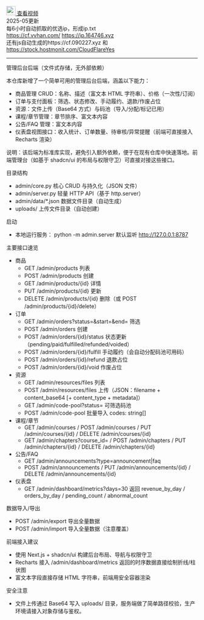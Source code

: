 [<img src="https://upload.wikimedia.org/wikipedia/commons/thumb/0/09/YouTube_full-color_icon_%282017%29.svg/40px-YouTube_full-color_icon_%282017%29.svg.png" width="24"> 查看视频](https://www.youtube.com/watch?v=isQ69wWhsxM)<br>
2025-05更新  
每6小时自动抓取的优选ip，形成ip.txt  
https://cf.vvhan.com/  https://ip.164746.xyz  
还有js自动生成的https://cf.090227.xyz 和 https://stock.hostmonit.com/CloudFlareYes

---

管理后台后端（文件式存储，无外部依赖）

本仓库新增了一个简单可用的管理后台后端，涵盖以下能力：
- 商品管理 CRUD：名称、描述（富文本 HTML 字符串）、价格（一次性/订阅）
- 订单与支付面板：筛选、状态修改、手动履约、退款/作废占位
- 资源：文件上传（Base64 方式）与码池（导入/分配/标记已用）
- 课程/章节管理：章节排序、富文本内容
- 公告/FAQ 管理：富文本内容
- 仪表盘视图接口：收入统计、订单数量、待审核/异常提醒（前端可直接接入 Recharts 渲染）

说明：该后端为标准库实现，避免引入额外依赖，便于在现有仓库中快速落地。前端管理台（如基于 shadcn/ui 的布局与权限守卫）可直接对接这些接口。

目录结构
- admin/core.py 核心 CRUD 与持久化（JSON 文件）
- admin/server.py 轻量 HTTP API（基于 http.server）
- admin/data/*.json 数据文件目录（自动生成）
- uploads/ 上传文件目录（自动创建）

启动
- 本地运行服务：
  python -m admin.server
  默认监听 http://127.0.0.1:8787

主要接口速览
- 商品
  - GET /admin/products 列表
  - POST /admin/products 创建
  - GET /admin/products/{id} 详情
  - PUT /admin/products/{id} 更新
  - DELETE /admin/products/{id} 删除（或 POST /admin/products/{id}/delete）
- 订单
  - GET /admin/orders?status=&start=&end= 筛选
  - POST /admin/orders 创建
  - POST /admin/orders/{id}/status 状态更新（pending/paid/fulfilled/refunded/voided）
  - POST /admin/orders/{id}/fulfill 手动履约（会自动分配码池可用码）
  - POST /admin/orders/{id}/refund 退款占位
  - POST /admin/orders/{id}/void 作废占位
- 资源
  - GET /admin/resources/files 列表
  - POST /admin/resources/files 上传（JSON：filename + content_base64 [+ content_type + metadata]）
  - GET /admin/code-pool?status= 可筛选码池
  - POST /admin/code-pool 批量导入 codes: string[]
- 课程/章节
  - GET /admin/courses / POST /admin/courses / PUT /admin/courses/{id} / DELETE /admin/courses/{id}
  - GET /admin/chapters?course_id= / POST /admin/chapters / PUT /admin/chapters/{id} / DELETE /admin/chapters/{id}
- 公告/FAQ
  - GET /admin/announcements?type=announcement|faq
  - POST /admin/announcements / PUT /admin/announcements/{id} / DELETE /admin/announcements/{id}
- 仪表盘
  - GET /admin/dashboard/metrics?days=30 返回 revenue_by_day / orders_by_day / pending_count / abnormal_count

数据导入/导出
- POST /admin/export 导出全量数据
- POST /admin/import 导入全量数据（注意覆盖）

前端接入建议
- 使用 Next.js + shadcn/ui 构建后台布局、导航与权限守卫
- Recharts 接入 /admin/dashboard/metrics 返回的时序数据直接绘制折线/柱状图
- 富文本字段直接存储 HTML 字符串，前端用安全容器渲染

安全注意
- 文件上传通过 Base64 写入 uploads/ 目录，服务端做了简单路径校验，生产环境请接入对象存储与鉴权。
